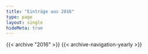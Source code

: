 ```yaml
---
title: "Einträge aus 2016"
type: page
layout: single
hideMeta: true
---
```


{{< archive "2016" >}}
{{< archive-navigation-yearly >}}
